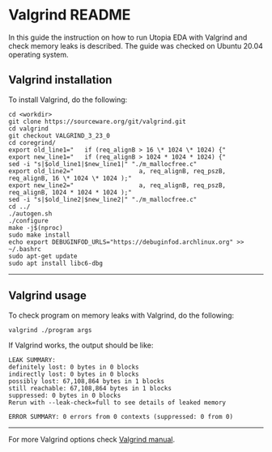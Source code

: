 # Valgrind README

In this guide the instruction on how to run Utopia EDA with Valgrind
and check memory leaks is described.
The guide was checked on Ubuntu 20.04 operating system.

## Valgrind installation

To install Valgrind, do the following:

```console
cd <workdir>
git clone https://sourceware.org/git/valgrind.git
cd valgrind
git checkout VALGRIND_3_23_0
cd coregrind/
export old_line1="   if (req_alignB > 16 \* 1024 \* 1024) {"
export new_line1="   if (req_alignB > 1024 * 1024 * 1024) {"
sed -i "s|$old_line1|$new_line1|" "./m_mallocfree.c"
export old_line2="                  a, req_alignB, req_pszB, req_alignB, 16 \* 1024 \* 1024 );"
export new_line2="                  a, req_alignB, req_pszB, req_alignB, 1024 * 1024 * 1024 );"
sed -i "s|$old_line2|$new_line2|" "./m_mallocfree.c"
cd ../
./autogen.sh
./configure
make -j$(nproc)
sudo make install
echo export DEBUGINFOD_URLS="https://debuginfod.archlinux.org" >> ~/.bashrc
sudo apt-get update
sudo apt install libc6-dbg
```

---

## Valgrind usage

To check program on memory leaks with Valgrind, do the following:

```console
valgrind ./program args
```

If Valgrind works, the output should be like:

```text
LEAK SUMMARY:
definitely lost: 0 bytes in 0 blocks
indirectly lost: 0 bytes in 0 blocks
possibly lost: 67,108,864 bytes in 1 blocks
still reachable: 67,108,864 bytes in 1 blocks
suppressed: 0 bytes in 0 blocks
Rerun with --leak-check=full to see details of leaked memory

ERROR SUMMARY: 0 errors from 0 contexts (suppressed: 0 from 0)
```

---

For more Valgrind options check [Valgrind manual](https://valgrind.org/docs/manual/manual-core.html#manual-core.options).
